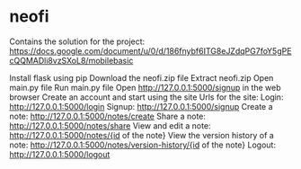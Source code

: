 # neofi
Contains the solution for the project: https://docs.google.com/document/u/0/d/186fnybf6ITG8eJZdqPG7foY5gPEcQQMADli8vzSXoL8/mobilebasic

Install flask using pip
Download the neofi.zip file
Extract neofi.zip
Open main.py file
Run main.py file
Open http://127.0.0.1:5000/signup in the web browser
Create an account and start using the site
Urls for the site:
Login: http://127.0.0.1:5000/login
Signup: http://127.0.0.1:5000/signup
Create a note: http://127.0.0.1:5000/notes/create
Share a note: http://127.0.0.1:5000/notes/share
View and edit a note: http://127.0.0.1:5000/notes/{id of the note}
View the version history of a note: http://127.0.0.1:5000/notes/version-history/{id of the note}
Logout: http://127.0.0.1:5000/logout
